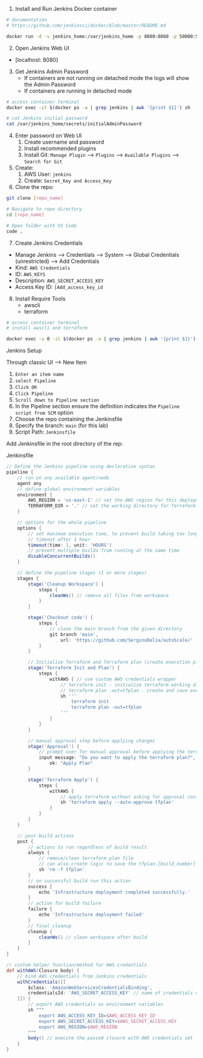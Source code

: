 1. Install and Run Jenkins Docker container

```sh
# documentation
# https://github.com/jenkinsci/docker/blob/master/README.md

docker run -d -v jenkins_home:/var/jenkins_home -p 8080:8080 -p 50000:50000 --restart=on-failure jenkins/jenkins:lts-jdk17
```

2. Open Jenkins Web UI
- [localhost: 8080]

3. Get Jenkins Admin Password
    - If containers are not running on detached mode the logs will show the Admin Password
    - If containers are running in detached mode

```sh
# access container terminal
docker exec -it $(docker ps -a | grep jenkins | awk '{print $1}') sh

# cat Jenkins initial password
cat /var/jenkins_home/secrets/initialAdminPassword
```

4. Enter password on Web UI
    1. Create username and password
    2. Install recommended plugins
    3. Install Git: `Manage Plugin` --> `Plugins` --> `Available Plugins` --> `Search for Git`
5. Create:
    1. AWS User: `jenkins`
    2. Create: `Secret_Key and Access_Key`
6. Clone the repo:

```sh
git clone [repo_name]

# Navigate to repo directory
cd [repo_name]

# Open folder with VS Code
code .
```

7. Create Jenkins Credentials
- Manage Jenkins --> Credentials --> System --> Global Credentials (unrestricted) --> Add Credentials
- Kind: `AWS Credentials`
- ID: `AWS_KEYS`
- Description: `AWS_SECRET_ACCESS_KEY`
- Access Key ID: `[Add_access_key_id`

8. Install Require Tools
    - awscli
    - terraform

```sh
# access container terminal
# install awscli and terraform

docker exec -u 0 -it $(docker ps -a | grep jenkins | awk '{print $1}') sh -c ' apt update && apt install -y awscli; mkdir -p /home/jenkins/bin; curl -fsSL https://releases.hashicorp.com/terraform/1.5.7/terraform_1.5.7_linux_amd64.zip -o /home/jenkins/terraform.zip; unzip /home/jenkins/terraform.zip -d /home/jenkins/bin; rm /home/jenkins/terraform.zip; export PATH="/home/jenkins/bin:$PATH"; mv /home/jenkins/bin/terraform /usr/local/bin; terraform --version'
```

Jenkins Setup

Through classic UI --> New Item
1. `Enter an item name`
2. `select Pipeline`
3. `Click OK`
4. `Click Pipeline`
5. `Scroll down to Pipeline section`
6. In the Pipeline section ensure the definition indicates the `Pipeline script from SCM` option
7. Choose the repo containing the Jenkinsfile
8. Specify the branch: `main` (for this lab)
9. Script Path: `Jenkinsfile`

Add Jenkinsfile in the root directory of the rep:

Jenkinsfile

```groovy
// Define the Jenkins pipeline using declarative syntax
pipeline {
    // run on any available agent/node
    agent any
    // define global environment variables
    environment {
        AWS_REGION = 'us-east-1' // set the AWS region for this deployment
        TERRAFORM_DIR = '.' // set the working directory for Terraform
    }

    // options for the whole pipeline
    options {
        // set maximum execution time, to prevent build taking too long or hanging
        // timeout after 1 hour
        timeout(time: 1, unit: 'HOURS')
        // prevent multiple builds from running at the same time
        disableConcurrentBuilds()
    }

    // define the pipeline stages (1 or more stages)
    stages {
        stage('Cleanup Workspace') {
            steps {
                cleanWs() // remove all files from workspace
            }
        }

        stage('Checkout code') {
            steps {
                // clone the main branch from the given directory
                git branch 'main',
                    url: 'https://github.com/SerginoDelia/autoScale/'
            }
        }

        // Initialize Terraform and Terraform plan (create execution plan)
        stage('Terraform Init and Plan') {
            steps {
                withAWS { // use custom AWS credentials wrapper
                    // terraform init - initialize terraform working dir
                    // terraform plan -out=tfplan - create and save execution plan
                    sh '''
                        terraform init
                        terraform plan -out=tfplan
                    '''
                }
            }
        }

        // manual approval step before applying changes
        stage('Approval') {
            // prompt user for manual approval before applying the terraform
            input message: "Do you want to apply the terraform plan?",
                ok: "Apply Plan"
        }

        stage('Terraform Apply') {
            steps {
                withAWS {
                    // apply terraform without asking for approval confirmation
                    sh 'terraform apply --auto-approve tfplan'
                }
            }
        }
    }

    // post-build actions
    post {
        // actions to run regardless of build result
        always {
            // remove/clean terraform plan file
            // can also create logic to save the tfplan-[build_number] based on build number - can add later or
            sh 'rm -f tfplan'
        }
        // on successful build run this action
        success {
            echo 'Infrastructure deployment completed successfully.'
        }
        // action for build failure
        failure {
            echo 'Infrastructure deployment failed'
        }
        // final cleanup
        cleanup {
            cleanWs() // clean workspace after build
        }
    }
}

// custom helper function/method for AWS credentials
def withAWS(Closure body) {
    // bind AWS credentials from Jenkins credentials
    withCredentials([[
        $class: 'AmazonWebServicesCredentialsBinding',
        credentialsId: 'AWS_SECRET_ACCESS_KEY' // name of credentials created in Jenkins
    ]]) {
        // export AWS credentials as environment variables
        sh """
            export AWS_ACCESS_KEY_ID=$AWS_ACCESS_KEY_ID
            export AWS_SECRET_ACCESS_KEY=$AWS_SECRET_ACCESS_KEY
            export AWS_REGION=$AWS_REGION
        """
        body() // execute the passed closure with AWS credentials set
    }
}
```


